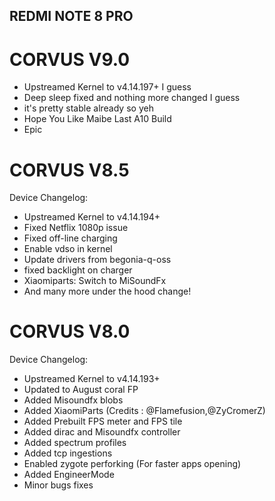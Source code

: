 ## REDMI NOTE 8 PRO

# CORVUS V9.0
- Upstreamed Kernel to v4.14.197+ I guess
- Deep sleep fixed and nothing more changed I guess
- it's pretty stable already so yeh 
- Hope You Like Maibe Last A10 Build
- Epic 

# CORVUS V8.5

Device Changelog:
- Upstreamed Kernel to v4.14.194+
- Fixed Netflix 1080p issue
- Fixed off-line charging 
- Enable vdso in kernel 
- Update drivers from begonia-q-oss
- fixed backlight on charger
- Xiaomiparts: Switch to MiSoundFx 
- And many more under the hood change!

# CORVUS V8.0

Device Changelog:
- Upstreamed Kernel to v4.14.193+
- Updated to August coral FP
- Added Misoundfx blobs
- Added XiaomiParts (Credits : @Flamefusion,@ZyCromerZ)
- Added Prebuilt FPS meter and FPS tile
- Added dirac and Misoundfx controller
- Added spectrum profiles
- Added tcp ingestions
- Enabled zygote perforking (For faster apps opening)
- Added EngineerMode 
- Minor bugs fixes
